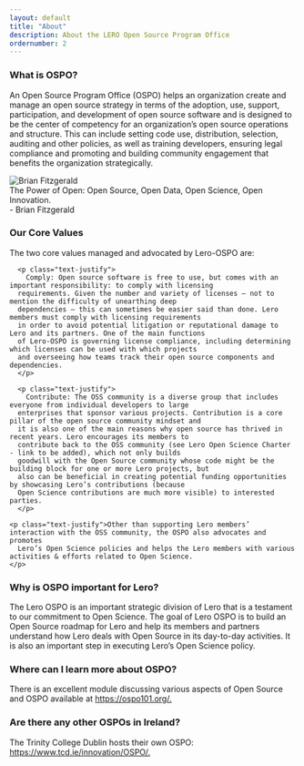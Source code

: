 ```yaml
---
layout: default
title: "About"
description: About the LERO Open Source Program Office
ordernumber: 2
---
```


<section class="py-5">
  <div class="custom-container">
    <h3 class="mb-3">What is OSPO?</h3> 
    <p class="text-justify">
      An Open Source Program Office (OSPO) helps an organization create and manage an open source strategy in terms of the adoption, use, support, participation, and development of open source software and is designed to be the center of competency for an organization’s open source operations and structure. This can include setting code use, distribution, selection, auditing and other policies, as well as training developers, ensuring legal compliance and promoting and building community engagement that benefits the organization strategically.
    </p>
  </div>
</section>
<section class="colored text-center text-white ">
  <div class="custom-container">
    <div class="row">
      <div class="col-md-3">
        <div class="pp">
          <img src="{{ site.baseurl }}/img/brian.png" alt="Brian Fitzgerald">
        </div>
      </div>
      <div class="col-md-9">
        <div style="text-align:left">
        <div class="quote mt-4">The Power of Open: Open Source, Open Data, Open Science, Open Innovation.</div>
        <div class="small mt-2">- Brian Fitzgerald </div>
      </div>
      </div>
    </div>
  </div>
</section>
<section class="py-3 mt-5">
  <div class="custom-container">
    <h3 class="mb-3">Our Core Values</h3> 
      <p class="text-justify">The two core values managed and advocated by Lero-OSPO are: </p>

      <p class="text-justify">
        Comply: Open source software is free to use, but comes with an important responsibility: to comply with licensing
      requirements. Given the number and variety of licenses — not to mention the difficulty of unearthing deep
      dependencies — this can sometimes be easier said than done. Lero members must comply with licensing requirements
      in order to avoid potential litigation or reputational damage to Lero and its partners. One of the main functions
      of Lero-OSPO is governing license compliance, including determining which licenses can be used with which projects
      and overseeing how teams track their open source components and dependencies.
      </p>

      <p class="text-justify">
        Contribute: The OSS community is a diverse group that includes everyone from individual developers to large
      enterprises that sponsor various projects. Contribution is a core pillar of the open source community mindset and
      it is also one of the main reasons why open source has thrived in recent years. Lero encourages its members to
      contribute back to the OSS community (see Lero Open Science Charter - link to be added), which not only builds
      goodwill with the Open Source community whose code might be the building block for one or more Lero projects, but
      also can be beneficial in creating potential funding opportunities by showcasing Lero’s contributions (because
      Open Science contributions are much more visible) to interested parties.
      </p>

    <p class="text-justify">Other than supporting Lero members’ interaction with the OSS community, the OSPO also advocates and promotes
      Lero’s Open Science policies and helps the Lero members with various activities & efforts related to Open Science.
    </p>

  </div>
</section>
<section class="py-3 mt-5">
  <div class="custom-container">
    <h3 class="mb-3">Why is OSPO important for Lero?</h3> 
    <p class="text-justify">
      The Lero OSPO is an important strategic division of Lero that is a testament to our commitment to Open Science. The goal of Lero OSPO is to build an Open Source roadmap for Lero and help its members and partners understand how Lero deals with Open Source in its day-to-day activities. It is also an important step in executing Lero’s Open Science policy.
    </p>
  </div>
</section>
<section class="py-3">
  <div class="custom-container">
    <h3 class="mb-3">Where can I learn more about OSPO?</h3> 
    <p class="text-justify">
      There is an excellent module discussing various aspects of Open Source and OSPO available at 
      <a href="https://ospo101.org/"  target="_blank">https://ospo101.org/.</a>
    </p>
  </div>
</section>
<section class="py-3 mb-5">
  <div class="custom-container">
    <h3 class="mb-3">Are there any other OSPOs in Ireland?</h3> 
    <p class="text-justify">
      The Trinity College Dublin hosts their own OSPO:
      <a href="https://www.tcd.ie/innovation/OSPO/"  target="_blank">https://www.tcd.ie/innovation/OSPO/.</a>
    </p>
  </div>
</section>
